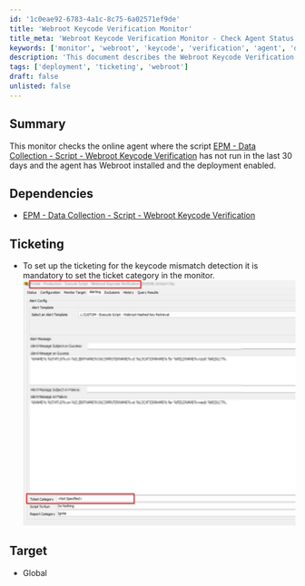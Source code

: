 ```yaml
---
id: '1c0eae92-6783-4a1c-8c75-6a02571ef9de'
title: 'Webroot Keycode Verification Monitor'
title_meta: 'Webroot Keycode Verification Monitor - Check Agent Status'
keywords: ['monitor', 'webroot', 'keycode', 'verification', 'agent', 'deployment']
description: 'This document describes the Webroot Keycode Verification Monitor, which checks for online agents where the script has not run in the last 30 days and ensures that Webroot is installed and deployment is enabled. It also covers dependencies and ticketing setup for keycode mismatch detection.'
tags: ['deployment', 'ticketing', 'webroot']
draft: false
unlisted: false
---
```

## Summary

This monitor checks the online agent where the script [EPM - Data Collection - Script - Webroot Keycode Verification](https://proval.itglue.com/DOC-5078775-8223773) has not run in the last 30 days and the agent has Webroot installed and the deployment enabled.

## Dependencies

- [EPM - Data Collection - Script - Webroot Keycode Verification](https://proval.itglue.com/DOC-5078775-8223773)

## Ticketing

- To set up the ticketing for the keycode mismatch detection it is mandatory to set the ticket category in the monitor.  
  ![Ticket Category Setup](../../../static/img/SEC---Endpoint-Protection---Monitor---Execute-Script---Webroot-Keycode-Verification/image_1.png)

## Target

- Global











